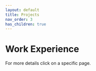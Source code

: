 ```yaml
---
layout: default
title: Projects
nav_order: 3
has_children: true
---
```


# Work Experience

For more details click on a specific page.